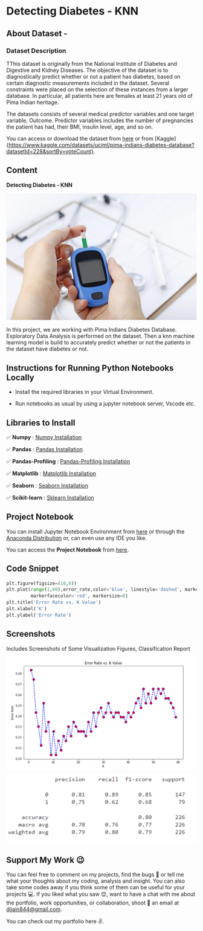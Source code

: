 # Detecting Diabetes - KNN

## About Dataset - 

### Dataset Description
TThis dataset is originally from the National Institute of Diabetes and Digestive and Kidney Diseases. The objective of the dataset is to diagnostically predict whether or not a patient has diabetes, based on certain diagnostic measurements included in the dataset. Several constraints were placed on the selection of these instances from a larger database. In particular, all patients here are females at least 21 years old of Pima Indian heritage.


The datasets consists of several medical predictor variables and one target variable, Outcome. Predictor variables includes the number of pregnancies the patient has had, their BMI, insulin level, age, and so on.

You can access or download the dataset from [here](https://github.com/Deeshu-Jain/Detecting-Diabetes-Using-KNN/blob/main/diabetes.csv) or from [Kaggle]{https://www.kaggle.com/datasets/uciml/pima-indians-diabetes-database?datasetId=228&sortBy=voteCount}.


## Content
**Detecting Diabetes - KNN** 

![Click on Ad](assets/diabetes.jpg)

In this project, we are working with Pima Indians Diabetes Database. Exploratory Data Analysis is performed on the dataset. Then a knn machine learning model is build to accurately predict whether or not the patients in the dataset have diabetes or not.


## Instructions for Running Python Notebooks Locally
 
 - Install the required libraries in your Virtual Environment.

 - Run notebooks as usual by using a jupyter notebook server, Vscode etc.


## Libraries to Install
    
:white_check_mark: **Numpy** : [Numpy Installation](https://numpy.org/install/)

:white_check_mark: **Pandas** : [Pandas Installation](https://pandas.pydata.org/docs/getting_started/index.html)

:white_check_mark: **Pandas-Profiling** : [Pandas-Profiling Installation](https://pypi.org/project/pandas-profiling/)

:white_check_mark: **Matplotlib** : [Matplotlib Installation](https://matplotlib.org/stable/users/getting_started/)

:white_check_mark: **Seaborn** : [Seaborn Installation](https://seaborn.pydata.org/installing.html)

:white_check_mark: **Scikit-learn** : [Sklearn Installation](https://scikit-learn.org/stable/install.html#)



## Project Notebook

You can install Jupyter Notebook Environment from [here](https://jupyter.org/install) or through the [Anaconda Distribution](https://www.anaconda.com/products/distribution) or, can even use any IDE you like.

You can access the **Project Notebook** from [here](https://github.com/Deeshu-Jain/Detecting-Diabetes-Using-KNN/blob/main/Detection%20of%20Diabetes.ipynb).


## Code Snippet

```python
plt.figure(figsize=(10,6))
plt.plot(range(1,60),error_rate,color='blue', linestyle='dashed', marker='o',
         markerfacecolor='red', markersize=8)
plt.title('Error Rate vs. K Value')
plt.xlabel('K')
plt.ylabel('Error Rate')
```


## Screenshots
Includes Screenshots of Some Visualization Figures, Classification Report

![Demo1](assets/ss1.png)


![Demo2](assets/ss2.png)


## Support My Work :wink:
You can feel free to comment on my projects, find the bugs :mag_right: or tell me what your thoughts about my coding, analysis and insight. You can also take some codes away if you think some of them can be useful for your projects :computer:. 
If you liked what you saw :blush:, want to have a chat with me about the portfolio, work opportunities, or collaboration, shoot :gun: an email at djjain844@gmail.com.

You can check out my portfolio here :v:.

